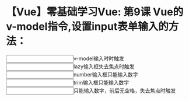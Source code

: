# 【Vue】零基础学习Vue: 第9课 Vue的 v-model指令,设置input表单输入的方法：

<!DOCTYPE html> <html lang="en"> <head> <meta charset="UTF-8"> <title>Document</title> <script src="https://cdn.jsdelivr.net/npm/vue@2.6.10/dist/vue.js"></script> </head> <body> <div id="app"> <!-- v-model 输入框输入时时触发 将输入的值存放属性a中--> <input type="text" v-model="a">v-model输入时时触发<br> <!-- .lazy 输入框失去焦点时触发 --> <input type="text" v-model.lazy="a">lazy输入框失去焦点时触发<br> <!-- .number 输入框只能输入数字 --> <input type="text" v-model.number="a">number输入框只能输入数字<br> <!-- .trim 输入框只能输入数字 --> <input type="text" v-model.trim="a">trim输入框只能输入数字<br> <!-- 修饰符可同时使用 只能输入数字，前后无空格，失去焦点时触发--> <input type="text" v-model.number.trim.lazy="a">只能输入数字，前后无空格，失去焦点时触发 </div> <script> let vm = new Vue({ el:"/#app", data:{ a:1, } }) </script> </body> </html>

 


